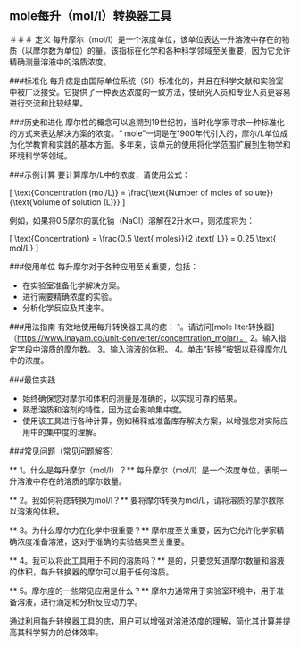 ## mole每升（mol/l）转换器工具

＃＃＃ 定义
每升摩尔（mol/l）是一个浓度单位，该单位表达一升溶液中存在的物质（以摩尔数为单位）的量。该指标在化学和各种科学领域至关重要，因为它允许精确测量溶液中的溶质浓度。

###标准化
每升痣是由国际单位系统（SI）标准化的，并且在科学文献和实验室中被广泛接受。它提供了一种表达浓度的一致方法，使研究人员和专业人员更容易进行交流和比较结果。

###历史和进化
摩尔性的概念可以追溯到19世纪初，当时化学家寻求一种标准化的方式来表达解决方案的浓度。“ mole”一词是在1900年代引入的，摩尔/L单位成为化学教育和实践的基本方面。多年来，该单元的使用将化学范围扩展到生物学和环境科学等领域。

###示例计算
要计算摩尔/L中的浓度，请使用公式：

\[ \text{Concentration (mol/L)} = \frac{\text{Number of moles of solute}}{\text{Volume of solution (L)}} \]

例如，如果将0.5摩尔的氯化钠（NaCl）溶解在2升水中，则浓度将为：

\[ \text{Concentration} = \frac{0.5 \text{ moles}}{2 \text{ L}} = 0.25 \text{ mol/L} \]

###使用单位
每升摩尔对于各种应用至关重要，包括：
- 在实验室准备化学解决方案。
- 进行需要精确浓度的实验。
- 分析化学反应及其速率。

###用法指南
有效地使用每升转换器工具的痣：
1。请访问[mole liter转换器]（https://www.inayam.co/unit-converter/concentration_molar）。
2。输入指定字段中溶质的摩尔数。
3。输入溶液的体积。
4。单击“转换”按钮以获得摩尔/L中的浓度。

###最佳实践
- 始终确保您对摩尔和体积的测量是准确的，以实现可靠的结果。
- 熟悉溶质和溶剂的特性，因为这会影响集中度。
- 使用该工具进行各种计算，例如稀释或准备库存解决方案，以增强您对实际应用中的集中度的理解。

###常见问题（常见问题解答）

** 1。什么是每升摩尔（mol/l）？**
每升摩尔（mol/l）是一个浓度单位，表明一升溶液中存在的溶质的摩尔数量。

** 2。我如何将痣转换为mol/l？**
要将摩尔转换为mol/L，请将溶质的摩尔数除以溶液的体积。

** 3。为什么摩尔力在化学中很重要？**
摩尔度至关重要，因为它允许化学家精确浓度准备溶液，这对于准确的实验结果至关重要。

** 4。我可以将此工具用于不同的溶质吗？**
是的，只要您知道摩尔数量和溶液的体积，每升转换器的摩尔可以用于任何溶质。

** 5。摩尔座的一些常见应用是什么？**
摩尔力通常用于实验室环境中，用于准备溶液，进行滴定和分析反应动力学。

通过利用每升转换器工具的痣，用户可以增强对溶液浓度的理解，简化其计算并提高其科学努力的总体效率。